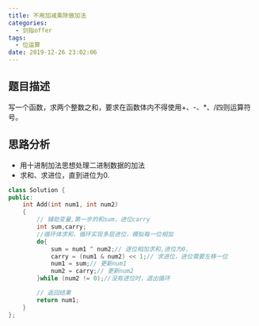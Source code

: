 ```yaml
---
title: 不用加减乘除做加法
categories:
  - 剑指offer
tags:
  - 位运算
date: 2019-12-26 23:02:06
---
```

## 题目描述
写一个函数，求两个整数之和，要求在函数体内不得使用+、-、*、/四则运算符号。
## 思路分析
- 用十进制加法思想处理二进制数据的加法
- 求和、求进位，直到进位为0.
```cpp
class Solution {
public:
    int Add(int num1, int num2)
    {
        // 辅助变量,第一步的和sum，进位carry
        int sum,carry;
        //循环体求和，循环实现多层进位，模拟每一位相加
        do{
            sum = num1 ^ num2;// 逐位相加求和,进位为0，
            carry = (num1 & num2) << 1;// 求进位，进位需要左移一位
            num1 = sum;// 更新num1
            num2 = carry;// 更新num2
        }while (num2 != 0);//没有进位时，退出循环

        // 返回结果
        return num1;
    }
};
```